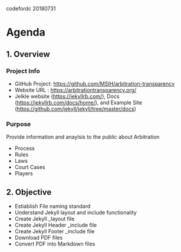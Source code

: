 codefordc 20180731

# Agenda

## 1. Overview

### Project Info

- GitHub Project: https://github.com/MSIH/arbitration-transparency
- Website URL : https://arbitrationtransparency.org/
- Jelkle website (https://jekyllrb.com/),  Docs (https://jekyllrb.com/docs/home/), and Example Site (https://github.com/jekyll/jekyll/tree/master/docs)

### Purpose

Provide information and anaylsis to the public about Arbitration
- Process
- Rules
- Laws
- Court Cases
- Players

## 2. Objective

- Estiablish File naming standard
- Understand Jekyll layout and include functionality
- Create Jekyll _layout file
- Create Jekyll Header _include file
- Create Jekyll Footer _include file
- Download PDF files
- Convert PDF into Markdown files
